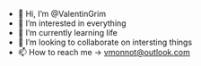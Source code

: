 - 👋 Hi, I’m @ValentinGrim
- 👀 I’m interested in everything
- 🌱 I’m currently learning life
- 💞️ I’m looking to collaborate on intersting things
- 📫 How to reach me -> <vmonnot@outlook.com>

<!---
ValentinGrim/ValentinGrim is a ✨ special ✨ repository because its mine.
--->
